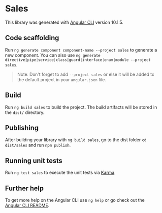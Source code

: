 # Sales

This library was generated with [Angular CLI](https://github.com/angular/angular-cli) version 10.1.5.

## Code scaffolding

Run `ng generate component component-name --project sales` to generate a new component. You can also use `ng generate directive|pipe|service|class|guard|interface|enum|module --project sales`.
> Note: Don't forget to add `--project sales` or else it will be added to the default project in your `angular.json` file. 

## Build

Run `ng build sales` to build the project. The build artifacts will be stored in the `dist/` directory.

## Publishing

After building your library with `ng build sales`, go to the dist folder `cd dist/sales` and run `npm publish`.

## Running unit tests

Run `ng test sales` to execute the unit tests via [Karma](https://karma-runner.github.io).

## Further help

To get more help on the Angular CLI use `ng help` or go check out the [Angular CLI README](https://github.com/angular/angular-cli/blob/master/README.md).
